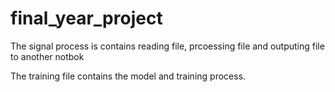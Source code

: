 # final_year_project
The signal process is contains reading file, prcoessing file and outputing file to another notbok

The training file contains the model and training process.
